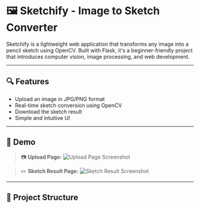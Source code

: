 # 🖼️ Sketchify - Image to Sketch Converter

Sketchify is a lightweight web application that transforms any image into a pencil sketch using OpenCV. Built with Flask, it's a beginner-friendly project that introduces computer vision, image processing, and web development.

---

## 🔍 Features

- Upload an image in JPG/PNG format
- Real-time sketch conversion using OpenCV
- Download the sketch result
- Simple and intuitive UI

---

## 🚀 Demo

> 📷 **Upload Page:**
> ![Upload Page Screenshot](screenshots/upload_page.png)

> ✏️ **Sketch Result Page:**
> ![Sketch Result Screenshot](screenshots/sketch_result.png)

---

## 📂 Project Structure

